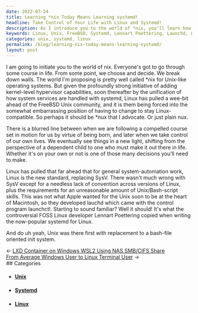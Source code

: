 ```yaml
---
date: 2022-07-24
title: Learning *nix Today Means Learning systemd!
headline: Take Control of Your Life with Linux and Systemd!
description: As I introduce you to the world of *nix, you'll learn how Linux has pulled ahead of the FreeBSD Unix community, allowing us to take control of our own lives. Discover how Lennart Poettering's controversial systemd for Linux, based on Apple's launchd and launch, has made system automation possible, replacing SysV. Get all the details on this exciting new development in my blog post.
keywords: Linux, Unix, FreeBSD, Systemd, Lennart Poettering, Launchd, Launch, Hypervisor, System Automation, SysV, Operating System
categories: unix, systemd, linux
permalink: /blog/learning-nix-today-means-learning-systemd/
layout: post
---
```



I am going to initiate you to the world of nix. Everyone's got to go through
some course in life. From some point, we choose and decide. We break down
walls. The world I'm proposing is pretty well called \*nix for Unix-like
operating systems. But given the profoundly strong initiative of adding
kernel-level hypervisor capabilities, soon thereafter by the unification of how
system services are handled with systemd, Linux has pulled a wee-bit ahead of
the FreeBSD Unix community, and it is them being forced into the somewhat
embarrassing position of having to change to stay Linux-compatible. So perhaps
it should be \*nux that I advocate. Or just plain nux.

There is a blurred line between when we are following a compelled course set in
motion for us by virtue of being born, and later when we take control of our
own lives. We eventually see things in a new light, shifting from the
perspective of a dependent child to one who must make it out there in life.
Whether it's on your own or not is one of those many decisions you'll need to
make.

Linux has pulled that far ahead that for general system-automation work, Linux
is the new standard, replacing SysV. There wasn't much wrong with SysV except
for a needless lack of convention across versions of Linux, plus the
requirements for an unreasonable amount of Unix/Bash-script skills. This was
not what Apple wanted for the Unix soon to be at the heart of Macintosh, so
they developed lauchd which came with the control program launchctl. Starting
to sound familiar? Well it should! It's what the controversial FOSS Linux
developer Lennart Poettering copied when writing the now-popular systemd for
Linux.

And do uh yeah, Unix was there first with replacement to a bash-file oriented
init system.

<div class="post-nav"><div class="post-nav-prev"><span class="arrow">&larr;&nbsp;</span><a href="/blog/lxd-container-on-windows-wsl2-using-nas-smb-cifs-share">LXD Container on Windows WSL2 Using NAS SMB/CIFS Share</a></div><div class="post-nav-next"><a href="/blog/from-average-windows-user-to-linux-terminal-user">From Average Windows User to Linux Terminal User</a><span class="arrow">&nbsp;&rarr;</span></div></div>
## Categories

<ul>
<li><h4><a href='/unix/'>Unix</a></h4></li>
<li><h4><a href='/systemd/'>Systemd</a></h4></li>
<li><h4><a href='/linux/'>Linux</a></h4></li></ul>